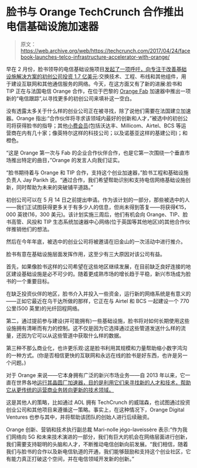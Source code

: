 # 脸书与 Orange TechCrunch 合作推出电信基础设施加速器

> 原文：<https://web.archive.org/web/https://techcrunch.com/2017/04/24/facebook-launches-telco-infrastructure-accelerator-with-orange/>

早在 2 月份，脸书领导的电信基础设施项目[发起了一项呼吁，向专注于改善基础设施解决方案的初创公司投资 1.7 亿美元](https://web.archive.org/web/20230125083941/https://techcrunch.com/2017/02/27/facebook-digs-into-mobile-infrastructure-in-uganda-as-tip-commits-170m-to-startups/):交换技术、工程、布线和其他组件，用于建设互联网和其他通信服务的网络。今天，在这方面又有了新的进展:脸书和 TIP 正在与法国电信 Orange 合作，在位于巴黎的 [Orange Fab](https://web.archive.org/web/20230125083941/http://www.orangefabfrance.fr/) 加速器中推出一项新的“电信跟踪”,以寻找更多的初创公司来填补这一空白。

没有透露太多关于什么样的创业公司正在被寻找，除了说他们需要在法国建立加速器。Orange 指出:“合作伙伴将寻求该领域内最好的创新和人才，”被选中的初创公司将获得脸书的指导；其他[小费会员](https://web.archive.org/web/20230125083941/https://telecominfraproject.com/)(包括沃达丰、Millicom、Airtel、BCS 等运营商在内有几十家；像英特尔这样的科技公司；以及诺基亚这样的基建公司)；和橙色。

“这是 Orange 第一次与 Fab 的企业合作伙伴合作，也是它第一次围绕一个垂直市场推出特定的曲目，”Orange 的发言人向我们证实。

“脸书期待着与 Orange 和 TIP 合作，支持这个创业加速器，”脸书工程和基础设施负责人 Jay Parikh 说。“通过合作，我们希望帮助识别和支持电信网络基础设施创新，同时帮助为未来的突破铺平道路。”

初创公司可以在 5 月 14 日之前提出申请。作为该计划的一部分，那些被选中的人——我们正试图获得更多关于有多少人的信息，但尚未得到答复——将获得€15，000 英镑(16，300 美元)。该计划实施三周后，他们有机会向 Orange、TIP、脸书高管、风投和 TIP 生态系统加速器中心网络(位于英国等其他地区)的其他合作伙伴推销他们的想法。

然后在今年年底，被选中的创业公司将被邀请在旧金山的一次活动中进行推介。

脸书有意在基础设施层面发挥作用，这至少有三大原因对该公司有益。

首先，如果像脸书这样的公司希望在这些地区继续发展，在目前缺乏良好连接的地区建设基础设施是必不可少的。随着更成熟市场的增长趋于平稳，新兴市场成为脸书的一个重要目标。

在缺乏投资伙伴的地区，脸书介入并投入一些资金，运行新的网络系统是有意义的——正如它最近在乌干达所做的那样，它正在与 Airtel 和 BCS 一起建设一个 770 公里(500 英里)的光纤回程网络。

第二，通过提前参与建设(并可能拥有)一些基础设施，脸书将对如何长期使用这些设施拥有清晰而有力的控制。这不仅是因为它选择通过这些管道发送什么样的流量，还因为它可以从这些管道中获取什么样的数据。

第三种不那么商业化，也许更乐观:这是脸书利用其规模和力量帮助缩小数字鸿沟的一种方式。(你是否相信更快的互联网和永远在线的脸书是好东西，也许是另一个问题。)

对于 Orange 来说——它本身拥有广泛的新兴市场业务——自 2013 年以来，它一直在世界各地[运行其晶圆厂加速器，目的是利用它们来寻找新的人才和技术，帮助它从更传统的运营商业务转向更新的技术领域。](https://web.archive.org/web/20230125083941/https://techcrunch.com/2013/11/13/orange-opens-orange-fab-accelerator-in-france-plans-more-around-the-world/)

这是其他人的策略，比如通过 AOL 拥有 TechCrunch 的威瑞森，也试图通过投资创业公司和其他项目来遵循这一策略。事实上，在这种情况下，Orange Digital Ventures 也参与其中，并将帮助该团队的创始人进行后续融资。

Orange 创新、营销和技术执行副总裁 Mari-nolle jégo-laveissère 表示:“作为我们网络向 5G 和未来技术演进的一部分，我们有巨大的机会在网络层面进行创新，我们需要支持聪明的头脑和人才，不断推动电信创新向前发展。“我们相信，随着我们与脸书的合作以及新电信轨道的开通，我们能够鼓励和支持这个创业社区，它有能力真正打破这个空间，并在电信领域开发新的创新。”
